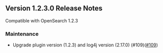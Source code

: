 ## Version 1.2.3.0 Release Notes

Compatible with OpenSearch 1.2.3

### Maintenance

* Upgrade plugin version (1.2.3) and log4j version (2.17.0) (#109)([#109](https://github.com/opensearch-project/performance-analyzer/pull/109))
